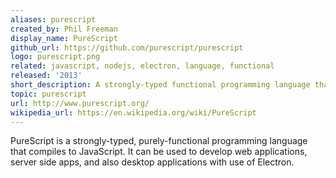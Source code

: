 ```yaml
---
aliases: purescript
created_by: Phil Freeman
display_name: PureScript
github_url: https://github.com/purescript/purescript
logo: purescript.png
related: javascript, nodejs, electron, language, functional
released: '2013'
short_description: A strongly-typed functional programming language that compiles to JavaScript.
topic: purescript
url: http://www.purescript.org/
wikipedia_url: https://en.wikipedia.org/wiki/PureScript
---
```

PureScript is a strongly-typed, purely-functional programming language that compiles to JavaScript. It can be used to develop web applications, server side apps, and also desktop applications with use of Electron.
